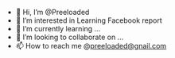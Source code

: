 - 👋 Hi, I’m @Preeloaded
- 👀 I’m interested in Learning Facebook report
- 🌱 I’m currently learning ...
- 💞️ I’m looking to collaborate on ...
- 📫 How to reach me @preeloaded@gnail.com

<!---
Preeloaded/Preeloaded is a ✨ special ✨ repository because its `README.md` (this file) appears on your GitHub profile.
You can click the Preview link to take a look at your changes.
--->
